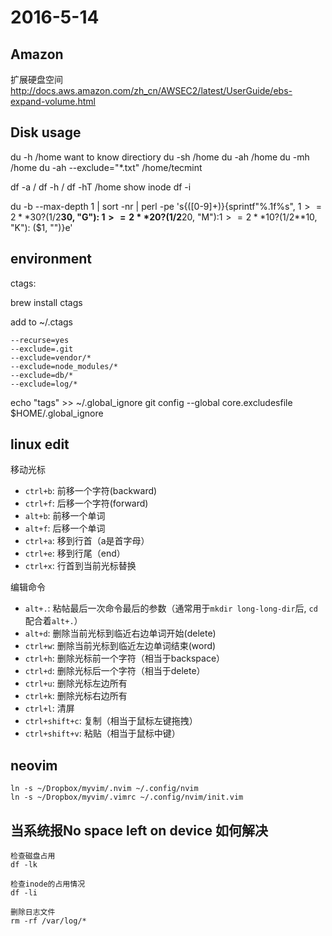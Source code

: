 2016-5-14
=========

## Amazon

扩展硬盘空间
http://docs.aws.amazon.com/zh_cn/AWSEC2/latest/UserGuide/ebs-expand-volume.html

## Disk usage

du -h /home
want to know directiory
du -sh /home
du -ah /home
du -mh /home
du -ah --exclude="*.txt" /home/tecmint

df -a /
df -h /
df -hT /home
show inode
df -i 

du -b --max-depth 1 | sort -nr | perl -pe 's{([0-9]+)}{sprintf"%.1f%s", $1>=2**30? ($1/2**30, "G"): $1>=2**20? ($1/2**20, "M"):$1>=2**10? ($1/2**10, "K"): ($1, "")}e'

## environment

ctags:

brew install ctags

add to ~/.ctags
```
--recurse=yes
--exclude=.git
--exclude=vendor/*
--exclude=node_modules/*
--exclude=db/*
--exclude=log/*
```
echo "tags" >> ~/.global_ignore
git config --global core.excludesfile $HOME/.global_ignore

## linux edit

移动光标
* `ctrl+b`: 前移一个字符(backward)
* `ctrl+f`: 后移一个字符(forward)
* `alt+b`: 前移一个单词
* `alt+f`: 后移一个单词
* `ctrl+a`: 移到行首（a是首字母） 
* `ctrl+e`: 移到行尾（end）
* `ctrl+x`: 行首到当前光标替换

编辑命令
* `alt+.`: 粘帖最后一次命令最后的参数（通常用于`mkdir long-long-dir`后, `cd`配合着`alt+.`）
* `alt+d`: 删除当前光标到临近右边单词开始(delete)
* `ctrl+w`: 删除当前光标到临近左边单词结束(word)
* `ctrl+h`: 删除光标前一个字符（相当于backspace）
* `ctrl+d`: 删除光标后一个字符（相当于delete）
* `ctrl+u`: 删除光标左边所有
* `ctrl+k`: 删除光标右边所有
* `ctrl+l`: 清屏
* `ctrl+shift+c`: 复制（相当于鼠标左键拖拽）
* `ctrl+shift+v`: 粘贴（相当于鼠标中键）

## neovim

```
ln -s ~/Dropbox/myvim/.nvim ~/.config/nvim
ln -s ~/Dropbox/myvim/.vimrc ~/.config/nvim/init.vim
```

##  当系统报No space left on device 如何解决

```
检查磁盘占用
df -lk

检查inode的占用情况
df -li

删除日志文件
rm -rf /var/log/*
```
